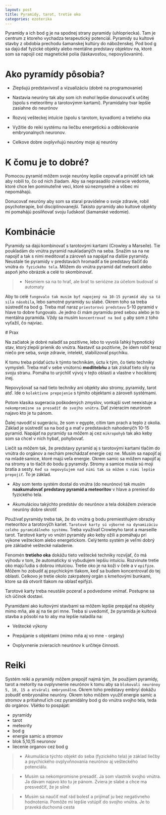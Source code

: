 ```yaml
---
layout: post
title: Pyramidy, tarot, tretie oko
categories: ezoterika
---
```


Pyramídy a ich bod g je na spodnej strany pyramidy (uhlopriecka). Tam je
centrum z ktoreho vychadza terapeutický potenciál. Pyramidy su kultové
stavby z obdobia prechodu šamanskej kultúry do náboženskej. Pod bod g sa
dajú dať fyzické objekty alebo mentálne predstavy objektov na, ktoré som
sa napojil cez magnetické polia (láskavosťou, nepovyšovaním).

# Ako pyramídy pôsobia?

* Zlepšujú predstavivosť a vizualizáciu (dobré na programovanie)

* Nastavia neuróny tak aby som ich mohol lepšie donucovať k určitej (spolu
s meteoritmy a tarotovýmm kartami). Pyramidalny tvar lepšie zasiahne do
neurónov

* Rozvoj vešteckej intuície (spolu s tarotom, kyvadlom) a tretieho oka

* Vyžitie do reiki systému na liečbu energetickú a odblokovanie
embryonalnych neuronov.

* Celkove dobre ovplyvňujú neuróny moje aj neuróny

# K čomu je to dobré?

Pomocou pyramíd môžem svoje neuróny lepšie cepovať a prinútiť ich tak aby
robili to, čo od nich žiadam. Aby sa neprasadilo zvieracie vedomie, ktoré
chce len pominuteľné veci, ktoré sú nezmyselné a vôbec mi nepomáhajú. 

Donucovať neuróny aby som sa staral pravidelne o svoje zdravie, robil
psychoterapie, bol disciplinovanejší. Takisto pyramídy ako kultové objekty
mi pomahájú posilňovať svoju ľudskosť (šamanské vedomie). 

# Kombinácie

Pyramídy sa dajú kombinovať s tarotovými kartami (Crowley a Marseile). Tie
poukladám do vnútra pyramíd naukladanýčh na seba. Snažím sa na ne napojiť
a tak s nimi meditovať a zároveň sa napájať na ďalšie pyramídy. Neustale
tie pyramidy v predstavách hromadiť a tie predstavy tlačiť do vnútra  `do
fyzického tela`. Môžem do vnútra pyramíd dať meteorit alebo aspoň jeho
obrázok a celé to skombinovať.

> - Nesmiem sa na to hrať, ale brať to seriózne za účelom budovať si automaty

Aby to celé `fungovalo tak musím byť napojený na 10-15 pyramíd aby sa tá
sila násobila`, lebo samotné pyramídy su slabé. Okrem toho sa treba
sústrediť na bod g. Treba mať naraz `priestorovú predstavu` 5-10 pyramíd v
hlave to dobre fungovalo. Je jedno či mám pyramídu pred sebou alebo je to
mentálna pyramída. Vždy sa musím `koncentrovať na bod g` aby som z toho
vyťažil, čo najviac.

# Prax 

Na začiatok je dobré naladiť sa pozitívne, lebo to vyvolá
ľahký hypnotický stav, ktorý zlepší prienik do vnútra. Nastaviť sa
pozitívne, že idem robiť teraz niečo pre seba, svoje zdravie, intelekt,
stabilizovať psychiku. 

K tomu treba pridať úctu k týmto technikám, úctu k
tým, čo tieto techniky vymysleli. Treba mať v sebe vnútornú **modlitebňu** a
tak získať tieto sily na svoju stranu. Pomáha to urýchliť vývoj v tejto
oblasti a vlastne v hociktorej inej.

Nepovyšovať sa nad tieto techniky ani objekty ako stromy, pyramidy, tarot
atď. Ide o `kolektívne prepojenie` s týmito objektami a zároveň systémami.

Potom klasika sugeracia poškodených zmyslov, vonkajší svet neexistuje a
`nekompromisne sa presadíť do svojho vnútra`. Dať zvieracím neurónom najavo
kto je tu pánom. 

Ďalej navodiť si sugeráciu, že som v egypte, cítim tam prach a teplo z
okolia. Základ je sústrediť sa na bod g a mať v predstavách nahodenýčh
10-15 pyramíd. Napájať na pyramídy sa môžem aj cez `mikropohyb` tak ako keby
som sa chcel v nich hybať, pohybovať.

Liečit sa môžem tak, že predstavy pyramíd aj s tarotovými kartami tlačím
do vnútra do orgánov a nechám prechádzať energie cez ne. Musím sa
napojiť aj na mladé samice, ktoré majú veľa energie. Okrem samíc sa môžem
napojiť aj na stromy a to tlačit do bodu g pyramidy. Stromy a samice musia
sú moji bratia a sesty. `Keď sa nepovyšujem nad nimi tak sa môžem s nimi
lepšie prepojiť`. To je základ.

- Aby som tento systém dostal do vnútra (do neurónov) tak musím **naakumulovať predstavy
pyramíd a meteoritov** v hlave a preniesť do fyzického tela.

- Akumuláciou takýchto predstáv do neurónov a tela dokážem zvieracie
neuróny dobre skrotiť

Používať pyramídy treba tak, že do vnútra g bodu premiestňujem obrazky
meteoritov a tarotovýčh kariet. `Tarotové karty sú výborné na dynamizáciu
celého pyramidálneho systému`. Treba využívať Crowleyho tarot a marseille
tarot. Tarotové karty vo vnútri pyramídy ako keby ožili a pomáhaju pri
výkone vešteckom alebo energetickom. Celý tento systém je veľmi dobrý pre
základné veštecké naladenie. 

Fenomén **tretieho oka** dokážu tieto veštecké techniky rozvíjať, čo má výhodu
v tom, že automaticky si vybudujem lepšiu intuíciu. Rozvinute tretie oko
majú ľudia s dobrou intuíciou. Tretie oko je na koži v čele a v `epifýze`.
Môžem ho zobudiť aj psychickým tlakom, keď sa budem koncentrovať do tej
oblasti. Celkovo je tretie okolo zakrpatený orgán s kmeňovými bunkami,
ktore sa dá otvorít tlakom na oblasť epifýzi.

Tarotové karty treba neustále pozerať a podvedome vnímať. Postupne sa ich
účinok dostaví.

Pyramídami ako kultovými stavbami sa môžem lepšie prepájať na objekty mimo
mňa, ale aj na tie pri mne. Treba si uvedomiť, že pyramída je kultová
stavba a pôsobí na to aby ma lepšie naladila na:

- Veštecké výkony

- Prepájanie s objektami (mimo mňa aj vo mne - orgány)

- Ovplyvnenie zvieracích neurónov k určiteje činnosti.

# Reiki

Systém reiki a pyramídy môžem prepojiť najmä tým, že použijem pyramídy,
tarot a metority na ovplyvnenie neurónov k tomu aby sa `blokovali neurónoy
5, 10, 15 a otvárali embryonálne`. Okrem toho predstavy embryí dokážu zobudíť
embryonálne neuróny. Okrem toho môžem využiť energie samíc a
stromov a pritiahnuť ich cez pyramidálny bod g do vnútra svojho tela, teda
do orgánov. Všétko to pospájat:

* pyramídy
* tarot 
* meteority 
* bod g
* energie samic a stromov 
* blok 5,10,15 neuronov
* liecenie organov cez bod g

> - Akumulácia týchto objekt do seba (fyzického tela) je základ liečby a
> psychického ovplyvňnovania neurónov aj vešteckého potenciálu.

>- Musím sa nekompromisne presadiť. Ja som vlastník svojho vnútra. Ja
>dávam najavo kto tu je pánom. Zviera je slabé a chce ma presvedčiť, že je
>silné

> - Musím sa naučiť mať rád bolesť a prijímať ju bez negatívneho
> hodnotenia. Pomôže mi lepšie vstúpiť do svojho vnútra. Je to
> praveká duchovná cesta
